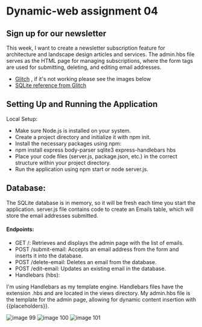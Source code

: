# Dynamic-web assignment 04
## Sign up for our newsletter
This week, I want to create a newsletter subscription feature for architecture and landscape design articles and services.
The admin.hbs file serves as the HTML page for managing subscriptions, where the form tags are used for submitting, deleting, and editing email addresses.

* [Glitch](https://dynamic-web-sign-up-email.glitch.me/) , if it's not working please see the images below
* [SQLite reference from Glitch](https://glitch.com/edit/#!/hammerhead-rich-danthus)

## Setting Up and Running the Application
Local Setup:

* Make sure Node.js is installed on your system.
* Create a project directory and initialize it with npm init.
* Install the necessary packages using npm:
* npm install express body-parser sqlite3 express-handlebars hbs
* Place your code files (server.js, package.json, etc.) in the correct structure within your project directory.
* Run the application using npm start or node server.js.

## Database:
The SQLite database is in memory, so it will be fresh each time you start the application.
server.js file contains code to create an Emails table, which will store the email addresses submitted.

#### Endpoints:
* GET /: Retrieves and displays the admin page with the list of emails.
* POST /submit-email: Accepts an email address from the form and inserts it into the database.
* POST /delete-email: Deletes an email from the database.
* POST /edit-email: Updates an existing email in the database.
* Handlebars (hbs):

I'm using Handlebars as my template engine.
Handlebars files have the extension .hbs and are located in the views directory.
My admin.hbs file is the template for the admin page, allowing for dynamic content insertion with {{placeholders}}.

![image 99](https://github.com/PanithanPenny/ITP-Dynamic-Web/assets/143921260/e0776448-06c9-44e6-a5b4-1aca223b1b1c)
![image 100](https://github.com/PanithanPenny/ITP-Dynamic-Web/assets/143921260/2b8a1bbf-56b2-4fdb-8e8c-8de1ee714e43)
![image 101](https://github.com/PanithanPenny/ITP-Dynamic-Web/assets/143921260/1c60a25f-27c6-4c06-8cf2-73f0425f9700)

